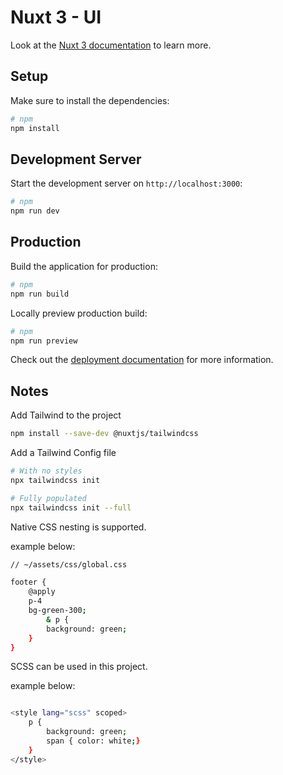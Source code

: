 # Nuxt 3 - UI

Look at the [Nuxt 3 documentation](https://nuxt.com/docs/getting-started/introduction) to learn more.

## Setup

Make sure to install the dependencies:

```bash
# npm
npm install
```

## Development Server

Start the development server on `http://localhost:3000`:

```bash
# npm
npm run dev
```

## Production

Build the application for production:

```bash
# npm
npm run build
```

Locally preview production build:

```bash
# npm
npm run preview
```

Check out the [deployment documentation](https://nuxt.com/docs/getting-started/deployment) for more information.

## Notes

Add Tailwind to the project

```bash
npm install --save-dev @nuxtjs/tailwindcss
```

Add a Tailwind Config file

```bash
# With no styles
npx tailwindcss init  

# Fully populated
npx tailwindcss init --full
```

Native CSS nesting is supported.

example below:

```bash
// ~/assets/css/global.css 

footer {
    @apply
    p-4
    bg-green-300;
        & p {
        background: green;
    }
}
```
SCSS can be used in this project.

example below:

```bash

<style lang="scss" scoped>
    p {
        background: green;
        span { color: white;}
    }
</style>
```

